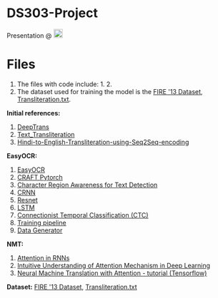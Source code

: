 # DS303-Project

Presentation @ <a href="https://www.overleaf.com/7868194542mwnnvcjthtzp"><img src="https://cdn.overleaf.com/img/ol-brand/overleaf_og_logo.png" width=20 height=20></a>

# Files
1. The files with code include:
    1. 
    2. 
2. The dataset used for training the model is the [FIRE '13 Dataset](http://cse.iitkgp.ac.in/resgrp/cnerg/qa/fire13translit/index.html), [Transliteration.txt](https://github.com/typecaster/Text-Transliteration/blob/master/transliteration.txt).

**Initial references:**
1. [DeepTrans](https://github.com/dashayushman/deep-trans)
2. [Text_Transliteration](https://github.com/typecaster/Text-Transliteration)
3. [Hindi-to-English-Transliteration-using-Seq2Seq-encoding](https://github.com/MahajanTarun/Hindi-to-English-Transliteration-using-Seq2Seq-encoding)

**EasyOCR:**
1. [EasyOCR](https://github.com/JaidedAI/EasyOCR)
2. [CRAFT Pytorch](https://github.com/clovaai/CRAFT-pytorch)
3. [Character Region Awareness for Text Detection](https://arxiv.org/abs/1904.01941)
4. [CRNN](https://arxiv.org/abs/1507.05717)
5. [Resnet](https://arxiv.org/abs/1512.03385)
6. [LSTM](https://www.bioinf.jku.at/publications/older/2604.pdf)
7. [Connectionist Temporal Classification (CTC)](https://www.cs.toronto.edu/~graves/icml_2006.pdf)
8. [Training pipeline](https://github.com/clovaai/deep-text-recognition-benchmark)
9. [Data Generator](https://github.com/Belval/TextRecognitionDataGenerator)

**NMT:**
1. [Attention in RNNs](https://medium.com/datadriveninvestor/attention-in-rnns-321fbcd64f05)
2. [Intuitive Understanding of Attention Mechanism in Deep Learning](https://towardsdatascience.com/intuitive-understanding-of-attention-mechanism-in-deep-learning-6c9482aecf4f)
3. [Neural Machine Translation with Attention - tutorial (Tensorflow)](https://www.tensorflow.org/tutorials/text/nmt_with_attention)

**Dataset:** 
[FIRE '13 Dataset](http://cse.iitkgp.ac.in/resgrp/cnerg/qa/fire13translit/index.html), [Transliteration.txt](https://github.com/typecaster/Text-Transliteration/blob/master/transliteration.txt)
